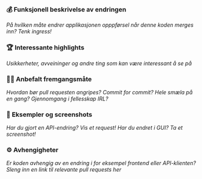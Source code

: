 ### 💰 Funksjonell beskrivelse av endringen

_På hvilken måte endrer applikasjonen opppførsel når denne koden merges inn? Tenk ingress!_



### 🏆 Interessante highlights

_Usikkerheter, avveininger og andre ting som kan være interessant å se på_



### 🤷‍♀️ Anbefalt fremgangsmåte

_Hvordan bør pull requesten angripes? Commit for commit? Hele smæla på en gang? Gjennomgang i fellesskap IRL?_



### 👀 Eksempler og screenshots

_Har du gjort en API-endring? Vis et request! Har du endret i GUI? Ta et screenshot!_



### ⚙️ Avhengigheter 

_Er koden avhengig av en endring i for eksempel frontend eller API-klienten? Sleng inn en link til relevante pull requests her_
